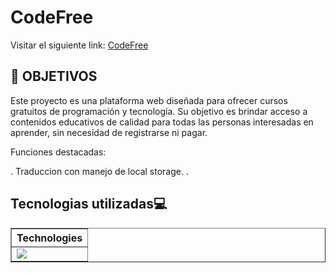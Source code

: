 # **CodeFree**

Visitar el siguiente link: <a href="https://codefree.site/inicio" target="_blank">CodeFree</a>

## **📌 OBJETIVOS**

Este proyecto es una plataforma web diseñada para ofrecer cursos gratuitos de programación y tecnología. Su objetivo es brindar acceso a contenidos educativos de calidad para todas las personas interesadas en aprender, sin necesidad de registrarse ni pagar.

Funciones destacadas:

. Traduccion con manejo de local storage.
. 

## **Tecnologias utilizadas💻**

<div align="center">
  <table border>
    <thead>
      <tr>
        <th>Technologies</th>
      </tr>
    </thead>
    <tbody>
      <tr>
        <td>
          <a href="https://skillicons.dev">
            <img src="https://skillicons.dev/icons?i=css,js,react,redux,nodejs,express,postgres" />
          </a>
        </td>
      </tr>
    </tbody>
  </table>
</div>
